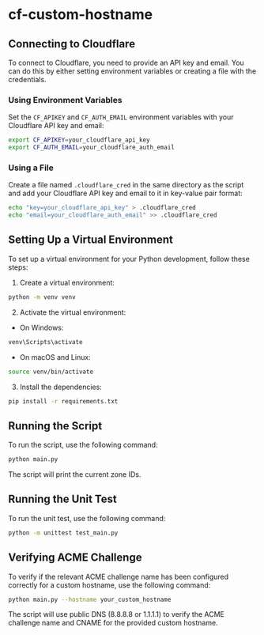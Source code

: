 # cf-custom-hostname

## Connecting to Cloudflare

To connect to Cloudflare, you need to provide an API key and email. You can do this by either setting environment variables or creating a file with the credentials.

### Using Environment Variables

Set the `CF_APIKEY` and `CF_AUTH_EMAIL` environment variables with your Cloudflare API key and email:

```sh
export CF_APIKEY=your_cloudflare_api_key
export CF_AUTH_EMAIL=your_cloudflare_auth_email
```

### Using a File

Create a file named `.cloudflare_cred` in the same directory as the script and add your Cloudflare API key and email to it in key-value pair format:

```sh
echo "key=your_cloudflare_api_key" > .cloudflare_cred
echo "email=your_cloudflare_auth_email" >> .cloudflare_cred
```

## Setting Up a Virtual Environment

To set up a virtual environment for your Python development, follow these steps:

1. Create a virtual environment:

```sh
python -m venv venv
```

2. Activate the virtual environment:

- On Windows:

```sh
venv\Scripts\activate
```

- On macOS and Linux:

```sh
source venv/bin/activate
```

3. Install the dependencies:

```sh
pip install -r requirements.txt
```

## Running the Script

To run the script, use the following command:

```sh
python main.py
```

The script will print the current zone IDs.

## Running the Unit Test

To run the unit test, use the following command:

```sh
python -m unittest test_main.py
```

## Verifying ACME Challenge

To verify if the relevant ACME challenge name has been configured correctly for a custom hostname, use the following command:

```sh
python main.py --hostname your_custom_hostname
```

The script will use public DNS (8.8.8.8 or 1.1.1.1) to verify the ACME challenge name and CNAME for the provided custom hostname.
